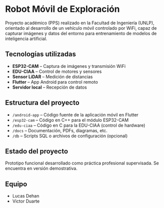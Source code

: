 # Robot Móvil de Exploración

Proyecto académico (PPS) realizado en la Facultad de Ingeniería (UNLP), orientado al desarrollo de un vehículo móvil controlado por WiFi, capaz de capturar imágenes y datos del entorno para entrenamiento de modelos de inteligencia artificial.

## Tecnologías utilizadas
- **ESP32-CAM** – Captura de imágenes y transmisión WiFi
- **EDU-CIAA** – Control de motores y sensores
- **Sensor LiDAR** – Medición de distancias
- **Flutter** – App Android para control remoto
- **Servidor local** – Recepción de datos

## Estructura del proyecto
- `/android-app` – Código fuente de la aplicación móvil en Flutter
- `/esp32-cam` – Código en C++ para el módulo ESP32-CAM
- `/edu-ciaa` – Código en C para la EDU-CIAA (control de hardware)
- `/docs` – Documentación, PDFs, diagramas, etc.
- `/db` – Scripts SQL o archivos de configuración (opcional)

## Estado del proyecto
Prototipo funcional desarrollado como práctica profesional supervisada. Se encuentra en versión demostrativa.

## Equipo
- Lucas Dehan 
- Victor Duarte